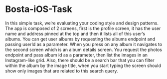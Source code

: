 # Bosta-iOS-Task
 In this simple task, we’re evaluating your coding style and design patterns. The app is composed of 2 screens, first is the profile screen, it has the user name and address pinned at the top and then it lists all of this user’s albums. You can get user albums by requesting the albums endpoint and passing userId as a parameter. When you press on any album it navigates to the second screen which is an album details screen. You request the photos endpoint and pass album id as a parameter, then list the images in an Instagram-like grid. Also, there should be a search bar that you can filter within the album by the image title, when you start typing the screen should show only images that are related to this search query.
